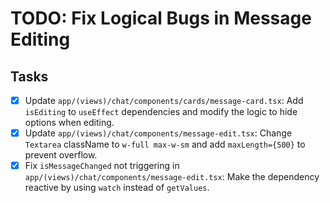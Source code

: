 # TODO: Fix Logical Bugs in Message Editing

## Tasks

- [x] Update `app/(views)/chat/components/cards/message-card.tsx`: Add `isEditing` to `useEffect` dependencies and modify the logic to hide options when editing.
- [x] Update `app/(views)/chat/components/message-edit.tsx`: Change `Textarea` className to `w-full max-w-sm` and add `maxLength={500}` to prevent overflow.
- [x] Fix `isMessageChanged` not triggering in `app/(views)/chat/components/message-edit.tsx`: Make the dependency reactive by using `watch` instead of `getValues`.
